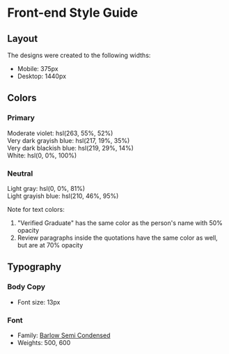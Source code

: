 # Front-end Style Guide

## Layout

The designs were created to the following widths:

- Mobile: 375px
- Desktop: 1440px

## Colors

### Primary

Moderate violet: hsl(263, 55%, 52%)  
Very dark grayish blue: hsl(217, 19%, 35%)  
Very dark blackish blue: hsl(219, 29%, 14%)  
White: hsl(0, 0%, 100%)  

### Neutral

Light gray: hsl(0, 0%, 81%)  
Light grayish blue: hsl(210, 46%, 95%) 

Note for text colors:

1. "Verified Graduate" has the same color as the person's name with 50% opacity
2. Review paragraphs inside the quotations have the same color as well, but are at 70% opacity

## Typography

### Body Copy

- Font size: 13px

### Font

- Family: [Barlow Semi Condensed](https://fonts.google.com/specimen/Barlow+Semi+Condensed)
- Weights: 500, 600
